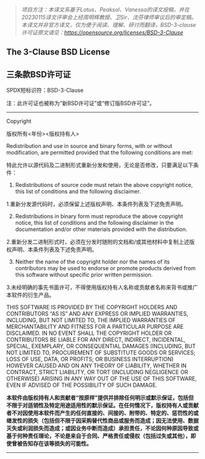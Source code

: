 > _项目方注：本译文系基于Lotus、Peaksol、Vanessa的译文投稿，并在20230115译文评审会上经周明辉教授、卫Sir、沈芬律师审议后的审定稿。本译文并非官方译文，仅为便于阅读、理解、研讨而翻译，BSD-3-clause许可证原文请见：https://opensource.org/licenses/BSD-3-Clause_


## The 3-Clause BSD License
## 三条款BSD许可证

SPDX短标识符：BSD-3-Clause

注：此许可证也被称为“新BSD许可证”或“修订版BSD许可证”。

-------------------------------------------------------------------------------------------------------

Copyright <YEAR> <COPYRIGHT HOLDER>

版权所有<年份><版权持有人>

Redistribution and use in source and binary forms, with or without modification, are permitted provided that the following conditions are met:

特此允许以源代码及二进制形式重新分发和使用，无论是否修改，只要满足以下条件：

1. Redistributions of source code must retain the above copyright notice, this list of conditions and the following disclaimer.

1.重新分发源代码时，必须保留上述版权声明、本条件列表及下述免责声明。

2. Redistributions in binary form must reproduce the above copyright notice, this list of conditions and the following disclaimer in the documentation and/or other materials provided with the distribution.

2.重新分发二进制形式时，必须在分发时随附的文档和/或其他材料中复制上述版权声明、本条件列表及下述免责声明。

3. Neither the name of the copyright holder nor the names of its contributors may be used to endorse or promote products derived from this software without specific prior written permission.

3.未经明确的事先书面许可，不得使用版权持有人名称或贡献者名称来背书或推广本软件的衍生产品。

THIS SOFTWARE IS PROVIDED BY THE COPYRIGHT HOLDERS AND CONTRIBUTORS “AS IS” AND ANY EXPRESS OR IMPLIED WARRANTIES, INCLUDING, BUT NOT LIMITED TO, THE IMPLIED WARRANTIES OF MERCHANTABILITY AND FITNESS FOR A PARTICULAR PURPOSE ARE DISCLAIMED. IN NO EVENT SHALL THE COPYRIGHT HOLDER OR CONTRIBUTORS BE LIABLE FOR ANY DIRECT, INDIRECT, INCIDENTAL, SPECIAL, EXEMPLARY, OR CONSEQUENTIAL DAMAGES (INCLUDING, BUT NOT LIMITED TO, PROCUREMENT OF SUBSTITUTE GOODS OR SERVICES; LOSS OF USE, DATA, OR PROFITS; OR BUSINESS INTERRUPTION) HOWEVER CAUSED AND ON ANY THEORY OF LIABILITY, WHETHER IN CONTRACT, STRICT LIABILITY, OR TORT (INCLUDING NEGLIGENCE OR OTHERWISE) ARISING IN ANY WAY OUT OF THE USE OF THIS SOFTWARE, EVEN IF ADVISED OF THE POSSIBILITY OF SUCH DAMAGE.

 **本软件由版权持有人和贡献者“按原样”提供并排除任何明示或默示保证，包括但不限于对适销性及特定用途适用性的默示保证。在任何情况下，版权持有人或贡献者不对因使用本软件而产生的任何直接的、间接的、附带的、特定的、惩罚性的或继发性的损失（包括但不限于因采购替代性商品或服务而造成；因无法使用、数据灭失或利润损失而造成；或因业务中断而造成）承担责任，不论因何种原因导致或基于何种责任理论，不论是来自于合同、严格责任或侵权（包括过失或其他），即使曾被告知存在该等损失的可能性。** 

-------------------------------------------------------------------------------------------------------

